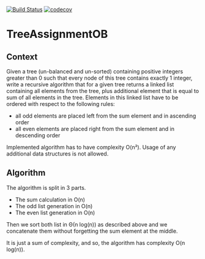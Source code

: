 [![Build Status](https://travis-ci.org/olivbon/TreeAssignmentOB.svg?branch=master)](https://travis-ci.org/olivbon/TreeAssignmentOB)
[![codecov](https://codecov.io/gh/olivbon/TreeAssignmentOB/branch/master/graph/badge.svg)](https://codecov.io/gh/olivbon/TreeAssignmentOB)

# TreeAssignmentOB

Context
----------

Given a tree (un-balanced and un-sorted) containing positive integers greater than 0 such that every
node of this tree contains exactly 1 integer, write a recursive algorithm that for a given tree returns
a linked list containing all elements from the tree, plus additional element that is equal to sum of
all elements in the tree. Elements in this linked list have to be ordered with respect to the following
rules:

* all odd elements are placed left from the sum element and in ascending order
* all even elements are placed right from the sum element and in descending order

Implemented algorithm has to have complexity O(n²). Usage of any additional data structures is not allowed.

Algorithm
------------

The algorithm is split in 3 parts.

* The sum calculation in O(n)
* The odd list generation in O(n)
* The even list generation in O(n)

Then we sort both list in Θ(n log(n)) as described above and we concatenate them without forgetting the sum element at the middle.

It is just a sum of complexity, and so, the algorithm has complexity O(n log(n)).

